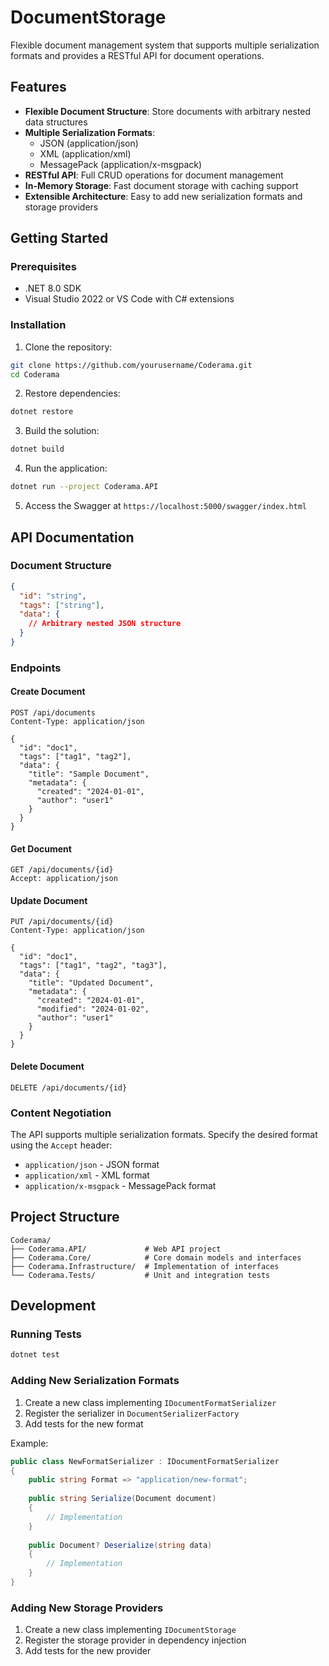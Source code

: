 # DocumentStorage

Flexible document management system that supports multiple serialization formats and provides a RESTful API for document operations.

## Features

- **Flexible Document Structure**: Store documents with arbitrary nested data structures
- **Multiple Serialization Formats**:
  - JSON (application/json)
  - XML (application/xml)
  - MessagePack (application/x-msgpack)
- **RESTful API**: Full CRUD operations for document management
- **In-Memory Storage**: Fast document storage with caching support
- **Extensible Architecture**: Easy to add new serialization formats and storage providers

## Getting Started

### Prerequisites

- .NET 8.0 SDK
- Visual Studio 2022 or VS Code with C# extensions

### Installation

1. Clone the repository:
```bash
git clone https://github.com/yourusername/Coderama.git
cd Coderama
```

2. Restore dependencies:
```bash
dotnet restore
```

3. Build the solution:
```bash
dotnet build
```

4. Run the application:
```bash
dotnet run --project Coderama.API
```

5. Access the Swagger at `https://localhost:5000/swagger/index.html`

## API Documentation

### Document Structure

```json
{
  "id": "string",
  "tags": ["string"],
  "data": {
    // Arbitrary nested JSON structure
  }
}
```

### Endpoints

#### Create Document
```http
POST /api/documents
Content-Type: application/json

{
  "id": "doc1",
  "tags": ["tag1", "tag2"],
  "data": {
    "title": "Sample Document",
    "metadata": {
      "created": "2024-01-01",
      "author": "user1"
    }
  }
}
```

#### Get Document
```http
GET /api/documents/{id}
Accept: application/json
```

#### Update Document
```http
PUT /api/documents/{id}
Content-Type: application/json

{
  "id": "doc1",
  "tags": ["tag1", "tag2", "tag3"],
  "data": {
    "title": "Updated Document",
    "metadata": {
      "created": "2024-01-01",
      "modified": "2024-01-02",
      "author": "user1"
    }
  }
}
```

#### Delete Document
```http
DELETE /api/documents/{id}
```

### Content Negotiation

The API supports multiple serialization formats. Specify the desired format using the `Accept` header:

- `application/json` - JSON format
- `application/xml` - XML format
- `application/x-msgpack` - MessagePack format

## Project Structure

```
Coderama/
├── Coderama.API/             # Web API project
├── Coderama.Core/            # Core domain models and interfaces
├── Coderama.Infrastructure/  # Implementation of interfaces
└── Coderama.Tests/           # Unit and integration tests
```

## Development

### Running Tests

```bash
dotnet test
```

### Adding New Serialization Formats

1. Create a new class implementing `IDocumentFormatSerializer`
2. Register the serializer in `DocumentSerializerFactory`
3. Add tests for the new format

Example:
```csharp
public class NewFormatSerializer : IDocumentFormatSerializer
{
    public string Format => "application/new-format";
    
    public string Serialize(Document document)
    {
        // Implementation
    }
    
    public Document? Deserialize(string data)
    {
        // Implementation
    }
}
```

### Adding New Storage Providers

1. Create a new class implementing `IDocumentStorage`
2. Register the storage provider in dependency injection
3. Add tests for the new provider
